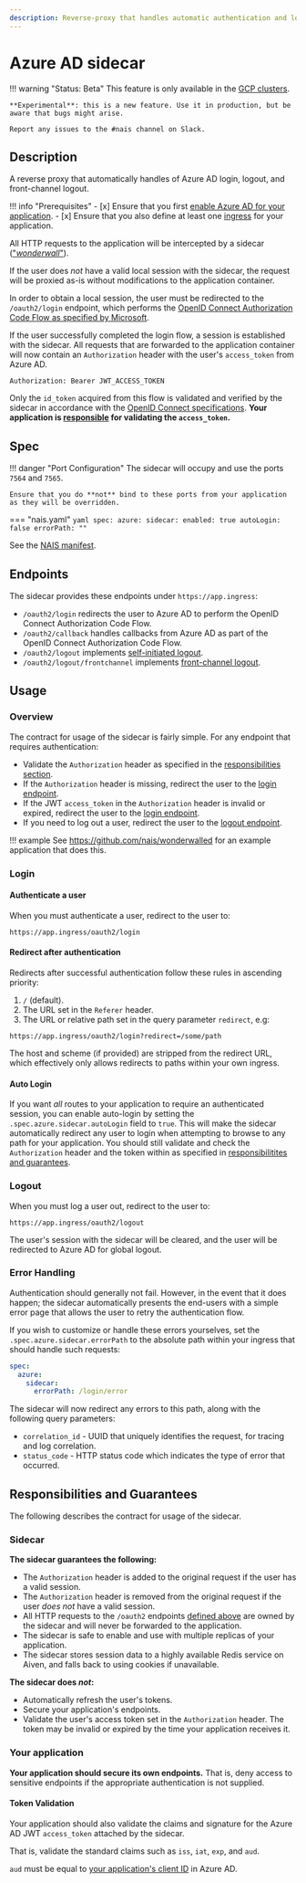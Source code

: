 ```yaml
---
description: Reverse-proxy that handles automatic authentication and login/logout flows for Azure AD.
---
```


# Azure AD sidecar

!!! warning "Status: Beta"
    This feature is only available in the [GCP clusters](../../../clusters/gcp.md).

    **Experimental**: this is a new feature. Use it in production, but be aware that bugs might arise.

    Report any issues to the #nais channel on Slack.

## Description

A reverse proxy that automatically handles of Azure AD login, logout, and front-channel logout.

!!! info "Prerequisites"
    - [x] Ensure that you first [enable Azure AD for your application](README.md).
    - [x] Ensure that you also define at least one [ingress](../../../nais-application/application.md#ingresses) for your application.

All HTTP requests to the application will be intercepted by a sidecar (["_wonderwall_"](https://github.com/nais/wonderwall)).

If the user does _not_ have a valid local session with the sidecar, the request will be proxied as-is without 
modifications to the application container.

In order to obtain a local session, the user must be redirected to the `/oauth2/login` endpoint, which performs the
[OpenID Connect Authorization Code Flow as specified by Microsoft](https://docs.microsoft.com/en-us/azure/active-directory/develop/v2-oauth2-auth-code-flow).

If the user successfully completed the login flow, a session is established with the sidecar. All requests that are 
forwarded to the application container will now contain an `Authorization` header with the user's `access_token` from Azure AD.

```
Authorization: Bearer JWT_ACCESS_TOKEN
```

Only the `id_token` acquired from this flow is validated and verified by the sidecar in accordance with the
[OpenID Connect specifications](https://openid.net/specs/openid-connect-core-1_0.html#IDTokenValidation). 
**Your application is [responsible](#responsibilities-and-guarantees) for validating the `access_token`.**

## Spec

!!! danger "Port Configuration"
    The sidecar will occupy and use the ports `7564` and `7565`.

    Ensure that you do **not** bind to these ports from your application as they will be overridden.

=== "nais.yaml"
    ```yaml
    spec:
      azure:
        sidecar:
          enabled: true
          autoLogin: false
          errorPath: ""
    ```

See the [NAIS manifest](../../../nais-application/application.md#azuresidecar).

## Endpoints

The sidecar provides these endpoints under `https://app.ingress`:

* `/oauth2/login` redirects the user to Azure AD to perform the OpenID Connect Authorization Code Flow.
* `/oauth2/callback` handles callbacks from Azure AD as part of the OpenID Connect Authorization Code Flow.
* `/oauth2/logout` implements [self-initiated logout](https://openid.net/specs/openid-connect-rpinitiated-1_0.html).
* `/oauth2/logout/frontchannel` implements [front-channel logout](https://openid.net/specs/openid-connect-frontchannel-1_0.html).

## Usage

### Overview

The contract for usage of the sidecar is fairly simple. For any endpoint that requires authentication:

- Validate the `Authorization` header as specified in the [responsibilities section](#your-application).
- If the `Authorization` header is missing, redirect the user to the [login endpoint](#authenticate-a-user).
- If the JWT `access_token` in the `Authorization` header is invalid or expired, redirect the user to the [login endpoint](#authenticate-a-user).
- If you need to log out a user, redirect the user to the [logout endpoint](#logout).

!!! example
    See <https://github.com/nais/wonderwalled> for an example application that does this.

### Login

#### Authenticate a user

When you must authenticate a user, redirect to the user to:

```
https://app.ingress/oauth2/login
```

#### Redirect after authentication

Redirects after successful authentication follow these rules in ascending priority:

1. `/` (default).
2. The URL set in the `Referer` header.
3. The URL or relative path set in the query parameter `redirect`, e.g:
   
```
https://app.ingress/oauth2/login?redirect=/some/path
```

The host and scheme (if provided) are stripped from the redirect URL, which effectively only allows 
redirects to paths within your own ingress.

#### Auto Login

If you want _all_ routes to your application to require an authenticated session, you can enable auto-login
by setting the `.spec.azure.sidecar.autoLogin` field to `true`.
This will make the sidecar automatically redirect
any user to login when attempting to browse to any path for your application. You should still validate and check the
`Authorization` header and the token within as specified in [responsibilitites and guarantees](#responsibilities-and-guarantees).

### Logout

When you must log a user out, redirect to the user to:

```
https://app.ingress/oauth2/logout
```

The user's session with the sidecar will be cleared, and the user will be redirected to Azure AD for global logout.

### Error Handling

Authentication should generally not fail. However, in the event that it does happen; the sidecar automatically presents 
the end-users with a simple error page that allows the user to retry the authentication flow.

If you wish to customize or handle these errors yourselves, set the `.spec.azure.sidecar.errorPath` to the absolute path
within your ingress that should handle such requests:

```yaml
spec:
  azure:
    sidecar:
      errorPath: /login/error
```

The sidecar will now redirect any errors to this path, along with the following query parameters:

- `correlation_id` - UUID that uniquely identifies the request, for tracing and log correlation.
- `status_code` - HTTP status code which indicates the type of error that occurred.

## Responsibilities and Guarantees

The following describes the contract for usage of the sidecar.

### Sidecar

**The sidecar guarantees the following:**

* The `Authorization` header is added to the original request if the user has a valid session.
* The `Authorization` header is removed from the original request if the user _does not_ have a valid session.
* All HTTP requests to the `/oauth2` endpoints [defined above](#endpoints) are owned by the sidecar and will never be forwarded to the application.
* The sidecar is safe to enable and use with multiple replicas of your application.
* The sidecar stores session data to a highly available Redis service on Aiven, and falls back to using cookies if unavailable.

**The sidecar does _not_:**

* Automatically refresh the user's tokens. 
* Secure your application's endpoints.
* Validate the user's access token set in the `Authorization` header. The token may be invalid or expired by the time your application receives it.

### Your application

**Your application should secure its own endpoints.** That is, deny access to sensitive endpoints if the appropriate authentication is not supplied. 

#### Token Validation

Your application should also validate the claims and signature for the Azure AD JWT `access_token` attached by the sidecar.

That is, validate the standard claims such as `iss`, `iat`, `exp`, and `aud`.

`aud` must be equal to [your application's client ID](usage.md#azure_app_client_id) in Azure AD.
